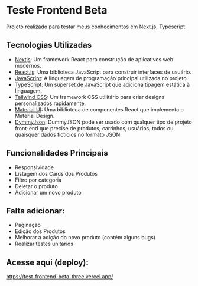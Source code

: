 # Teste Frontend Beta

Projeto realizado para testar meus conhecimentos em Next.js, Typescript

## Tecnologias Utilizadas

- [Nextjs](https://nextjs.org/): Um framework React para construção de aplicativos web modernos.
- [React.js](https://reactjs.org/): Uma biblioteca JavaScript para construir interfaces de usuário.
- [JavaScript](https://developer.mozilla.org/pt-BR/docs/Web/JavaScript): A linguagem de programação principal utilizada no projeto.
- [TypeScript](https://www.typescriptlang.org/): Um superset de JavaScript que adiciona tipagem estática à linguagem.
- [Tailwind CSS](https://tailwindcss.com/): Um framework CSS utilitário para criar designs personalizados rapidamente.
- [Material UI](https://mui.com/material-ui/getting-started/): Uma biblioteca de componentes React que implementa o Material Design.
- [DymmyJson](https://dummyjson.com/docs/products): DummyJSON pode ser usado com qualquer tipo de projeto front-end que precise de produtos, carrinhos, usuários, todos ou quaisquer dados fictícios no formato JSON



## Funcionalidades Principais

- Responsividade
- Listagem dos Cards dos Produtos
- Filtro por categoria
- Deletar o produto
- Adicionar um novo produto

## Falta adicionar:

- Paginação
- Edição dos Produtos
- Melhorar a adição do novo produto (contém alguns bugs)
- Realizar testes unitários


## Acesse aqui (deploy):

https://test-frontend-beta-three.vercel.app/
